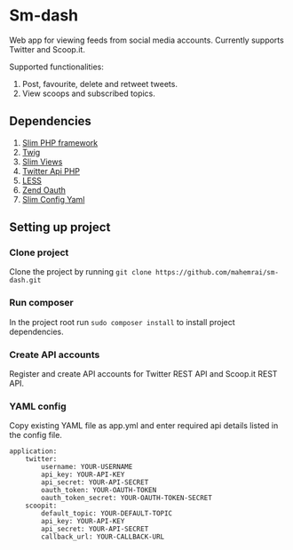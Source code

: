 # Sm-dash

Web app for viewing feeds from social media accounts. Currently supports Twitter and Scoop.it.

Supported functionalities:

1. Post, favourite, delete and retweet tweets.
2. View scoops and subscribed topics.

## Dependencies

1. [Slim PHP framework]
2. [Twig]
3. [Slim Views]
4. [Twitter Api PHP]
5. [LESS]
6. [Zend Oauth]
7. [Slim Config Yaml]

[Slim PHP framework]:http://www.slimframework.com/
[Twig]:http://twig.sensiolabs.org/
[Twitter Api PHP]:https://github.com/J7mbo/twitter-api-php
[Slim Views]:https://github.com/codeguy/Slim-Views
[LESS]:https://github.com/oyejorge/less.php
[Zend Oauth]:https://github.com/zendframework/ZendOAuth
[Slim Config Yaml]:https://github.com/techsterx/slim-config-yaml

## Setting up project

### Clone project

Clone the project by running `git clone https://github.com/mahemrai/sm-dash.git`

### Run composer

In the project root run `sudo composer install` to install project dependencies.

### Create API accounts

Register and create API accounts for Twitter REST API and Scoop.it REST API.

### YAML config

Copy existing YAML file as app.yml and enter required api details listed in the config file.

```
application:
    twitter:
        username: YOUR-USERNAME
        api_key: YOUR-API-KEY
        api_secret: YOUR-API-SECRET
        oauth_token: YOUR-OAUTH-TOKEN
        oauth_token_secret: YOUR-OAUTH-TOKEN-SECRET
    scoopit:
        default_topic: YOUR-DEFAULT-TOPIC
        api_key: YOUR-API-KEY
        api_secret: YOUR-API-SECRET
        callback_url: YOUR-CALLBACK-URL
```
